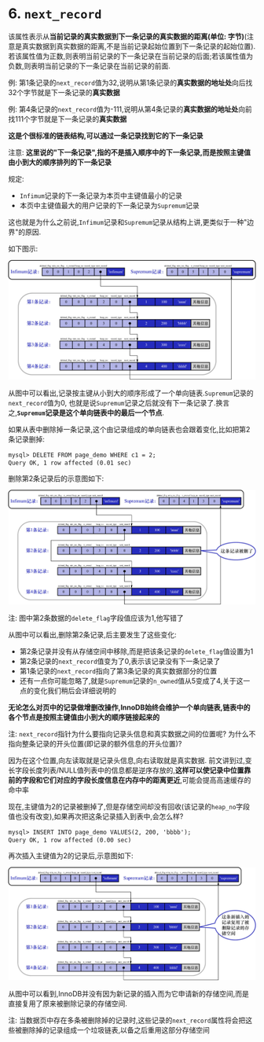 # 6. `next_record`

该属性表示从**当前记录的真实数据到下一条记录的真实数据的距离(单位: 字节)**(注意是真实数据到真实数据的距离,不是当前记录起始位置到下一条记录的起始位置).
若该属性值为正数,则表明当前记录的下一条记录在当前记录的后面;若该属性值为负数,则表明当前记录的下一条记录在当前记录的前面.

例: 第1条记录的`next_record`值为32,说明从第1条记录的**真实数据的地址处**向后找32个字节就是下一条记录的**真实数据**

例: 第4条记录的`next_record`值为-111,说明从第4条记录的**真实数据的地址处**向前找111个字节就是下一条记录的**真实数据**

**这是个很标准的链表结构,可以通过一条记录找到它的下一条记录**

注意: **这里说的"下一条记录",指的不是插入顺序中的下一条记录,而是按照主键值由小到大的顺序排列的下一条记录**

规定: 

- `Infimum`记录的下一条记录为本页中主键值最小的记录
- 本页中主键值最大的用户记录的下一条记录为`Supremum`记录

这也就是为什么之前说,`Infimum`记录和`Supremum`记录从结构上讲,更类似于一种"边界"的原因.

如下图示:

![使用箭头替代next_record的值](./img/使用箭头替代next_record的值.jpg)

从图中可以看出,记录按主键从小到大的顺序形成了一个单向链表.`Supremum`记录的`next_record`值为0,
也就是说`Supremum`记录之后就没有下一条记录了.换言之,**`Supremum`记录是这个单向链表中的最后一个节点**.

如果从表中删除掉一条记录,这个由记录组成的单向链表也会跟着变化,比如把第2条记录删掉:

```
mysql> DELETE FROM page_demo WHERE c1 = 2;
Query OK, 1 row affected (0.01 sec)
```

删除第2条记录后的示意图如下:

![删除第2条记录后的示意图](./img/删除第2条记录后的示意图.jpg)

注: 图中第2条数据的`delete_flag`字段值应该为1,他写错了

从图中可以看出,删除第2条记录,后主要发生了这些变化:

- 第2条记录并没有从存储空间中移除,而是把该条记录的`delete_flag`值设置为1
- 第2条记录的`next_record`值变为了0,表示该记录没有下一条记录了
- 第1条记录的`next_record`指向了第3条记录的真实数据部分的位置
- 还有一点你可能忽略了,就是`Supremum`记录的`n_owned`值从5变成了4,关于这一点的变化我们稍后会详细说明的

**无论怎么对页中的记录做增删改操作,InnoDB始终会维护一个单向链表,链表中的各个节点是按照主键值由小到大的顺序链接起来的**

注: `next_record`指针为什么要指向记录头信息和真实数据之间的位置呢? 为什么不指向整条记录的开头位置(即记录的额外信息的开头位置)?

因为在这个位置,向左读取就是记录头信息,向右读取就是真实数据.
前文讲到过,变长字段长度列表/NULL值列表中的信息都是逆序存放的,**这样可以使记录中位置靠前的字段和它们对应的字段长度信息在内存中的距离更近**,可能会提高高速缓存的命中率

现在,主键值为2的记录被删掉了,但是存储空间却没有回收(该记录的`heap_no`字段值也没有改变),如果再次把这条记录插入到表中,会怎么样?

```
mysql> INSERT INTO page_demo VALUES(2, 200, 'bbbb');
Query OK, 1 row affected (0.00 sec)
```

再次插入主键值为2的记录后,示意图如下:

![再次插入第2条记录后的存储情况](./img/再次插入第2条记录后的存储情况.jpg)

从图中可以看到,InnoDB并没有因为新记录的插入而为它申请新的存储空间,而是直接复用了原来被删除记录的存储空间.

注: 当数据页中存在多条被删除掉的记录时,这些记录的`next_record`属性将会把这些被删除掉的记录组成一个垃圾链表,以备之后重用这部分存储空间
